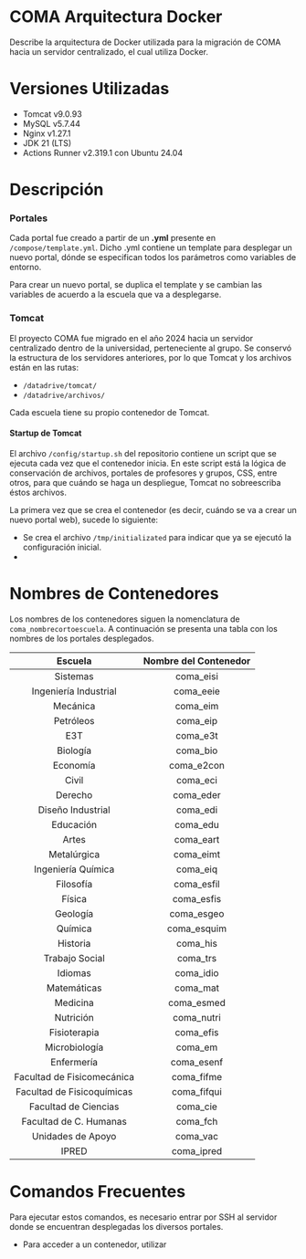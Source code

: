 # COMA Arquitectura Docker

Describe la arquitectura de Docker utilizada para la migración de COMA hacia un servidor centralizado, el cual utiliza Docker.

# Versiones Utilizadas
- Tomcat v9.0.93
- MySQL v5.7.44
- Nginx v1.27.1
- JDK 21 (LTS)
- Actions Runner v2.319.1 con Ubuntu 24.04

# Descripción

### Portales

Cada portal fue creado a partir de un **.yml** presente en `/compose/template.yml`. Dicho .yml contiene un template para desplegar un nuevo portal, dónde se especifican todos los parámetros como variables de entorno.

Para crear un nuevo portal, se duplica el template y se cambian las variables de acuerdo a la escuela que va a desplegarse.

### Tomcat
El proyecto COMA fue migrado en el año 2024 hacia un servidor centralizado dentro de la universidad, perteneciente al grupo. Se conservó la estructura de los servidores anteriores, por lo que Tomcat y los archivos están en las rutas:
- `/datadrive/tomcat/`
- `/datadrive/archivos/`

Cada escuela tiene su propio contenedor de Tomcat.

#### Startup de Tomcat
El archivo `/config/startup.sh` del repositorio contiene un script que se ejecuta cada vez que el contenedor inicia. En este script está la lógica de conservación de archivos, portales de profesores y grupos, CSS, entre otros, para que cuándo se haga un despliegue, Tomcat no sobreescriba éstos archivos.

La primera vez que se crea el contenedor (es decir, cuándo se va a crear un nuevo portal web), sucede lo siguiente:
- Se crea el archivo `/tmp/initializated` para indicar que ya se ejecutó la configuración inicial.
- 


# Nombres de Contenedores

Los nombres de los contenedores siguen la nomenclatura de `coma_nombrecortoescuela`. A continuación se presenta una tabla con los nombres de los portales desplegados.

| Escuela | Nombre del Contenedor |
| :---:   | :---: |
| Sistemas | coma_eisi |
| Ingeniería Industrial | coma_eeie |
| Mecánica | coma_eim |
| Petróleos | coma_eip |
| E3T | coma_e3t |
| Biología | coma_bio |
| Economía | coma_e2con |
| Civil | coma_eci |
| Derecho | coma_eder |
| Diseño Industrial | coma_edi |
| Educación | coma_edu |
| Artes | coma_eart |
| Metalúrgica | coma_eimt |
| Ingeniería Química | coma_eiq |
| Filosofía | coma_esfil |
| Física | coma_esfis |
| Geología | coma_esgeo |
| Química | coma_esquim |
| Historia | coma_his |
| Trabajo Social | coma_trs |
| Idiomas | coma_idio |
| Matemáticas | coma_mat |
| Medicina | coma_esmed |
| Nutrición | coma_nutri |
| Fisioterapia | coma_efis |
| Microbiología | coma_em |
| Enfermería | coma_esenf |
| Facultad de Fisicomecánica | coma_fifme |
| Facultad de Fisicoquímicas | coma_fifqui |
| Facultad de Ciencias | coma_cie |
| Facultad de C. Humanas | coma_fch |
| Unidades de Apoyo | coma_vac |
| IPRED | coma_ipred |

# Comandos Frecuentes

Para ejecutar estos comandos, es necesario entrar por SSH al servidor donde se encuentran desplegadas los diversos portales.

- Para acceder a un contenedor, utilizar 


